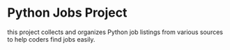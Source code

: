 # Python Jobs Project
this project collects and organizes Python job listings from various sources to help coders find jobs easily.